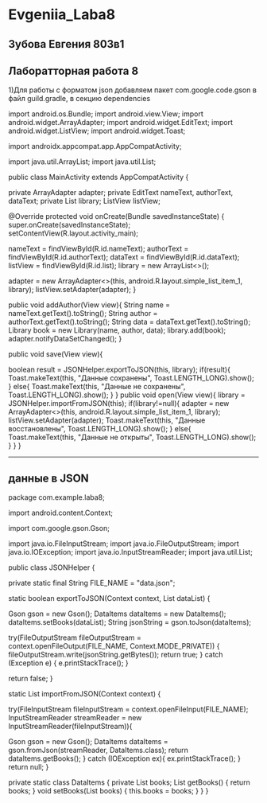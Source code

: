 # Evgeniia_Laba8
Зубова Евгения 803в1
-------------------------
Лаборатторная работа 8
------------------------
1)Для работы с форматом json добавляем пакет com.google.code.gson в файл guild.gradle, в секцию dependencies


import android.os.Bundle;
import android.view.View;
import android.widget.ArrayAdapter;
import android.widget.EditText;
import android.widget.ListView;
import android.widget.Toast;

import androidx.appcompat.app.AppCompatActivity;

import java.util.ArrayList;
import java.util.List;

public class MainActivity extends AppCompatActivity {

private ArrayAdapter<Library> adapter;
private EditText nameText, authorText, dataText;
private List<Library> library;
ListView listView;

@Override
protected void onCreate(Bundle savedInstanceState) {
super.onCreate(savedInstanceState);
setContentView(R.layout.activity_main);

nameText = findViewById(R.id.nameText);
authorText = findViewById(R.id.authorText);
dataText = findViewById(R.id.dataText);
listView = findViewById(R.id.list);
library = new ArrayList<>();

adapter = new ArrayAdapter<>(this, android.R.layout.simple_list_item_1, library);
listView.setAdapter(adapter);
}

public void addAuthor(View view){
String name = nameText.getText().toString();
String author = authorText.getText().toString();
String data = dataText.getText().toString();
Library book = new Library(name, author, data);
library.add(book);
adapter.notifyDataSetChanged();
}

public void save(View view){

boolean result = JSONHelper.exportToJSON(this, library);
if(result){
Toast.makeText(this, "Данные сохранены", Toast.LENGTH_LONG).show();
}
else{
Toast.makeText(this, "Данные не сохранены", Toast.LENGTH_LONG).show();
}
}
public void open(View view){
library = JSONHelper.importFromJSON(this);
if(library!=null){
adapter = new ArrayAdapter<>(this, android.R.layout.simple_list_item_1, library);
listView.setAdapter(adapter);
Toast.makeText(this, "Данные восстановлены", Toast.LENGTH_LONG).show();
}
else{
Toast.makeText(this, "Данные не открыты", Toast.LENGTH_LONG).show();
}
}
}



-------------------------------------------------------
 данные в JSON
 ------------------------------------------------------
 package com.example.laba8;

import android.content.Context;

import com.google.gson.Gson;

import java.io.FileInputStream;
import java.io.FileOutputStream;
import java.io.IOException;
import java.io.InputStreamReader;
import java.util.List;

public class JSONHelper {

private static final String FILE_NAME = "data.json";

static boolean exportToJSON(Context context, List<Library> dataList) {

Gson gson = new Gson();
DataItems dataItems = new DataItems();
dataItems.setBooks(dataList);
String jsonString = gson.toJson(dataItems);

try(FileOutputStream fileOutputStream =
context.openFileOutput(FILE_NAME, Context.MODE_PRIVATE)) {
fileOutputStream.write(jsonString.getBytes());
return true;
} catch (Exception e) {
e.printStackTrace();
}

return false;
}

static List<Library> importFromJSON(Context context) {

try(FileInputStream fileInputStream = context.openFileInput(FILE_NAME);
InputStreamReader streamReader = new InputStreamReader(fileInputStream)){

Gson gson = new Gson();
DataItems dataItems = gson.fromJson(streamReader, DataItems.class);
return dataItems.getBooks();
}
catch (IOException ex){
ex.printStackTrace();
}
return null;
}

private static class DataItems {
private List<Library> books;
List<Library> getBooks() {
return books;
}
void setBooks(List<Library> books) {
this.books = books;
}
}
}

